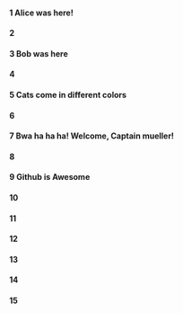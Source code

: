 #### 1 Alice was here!
#### 2
#### 3 Bob was here
#### 4
#### 5 Cats come in different colors
#### 6
#### 7 Bwa ha ha ha! Welcome, Captain mueller!
#### 8
#### 9 Github is Awesome
#### 10
#### 11
#### 12
#### 13
#### 14
#### 15